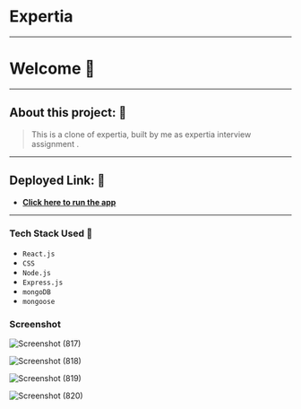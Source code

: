 # Expertia
---

# Welcome 👋

---

## About this project: 🙌
> This is a clone of expertia, built by me as expertia interview assignment .

---

## Deployed Link: 🙌
- **[Click here to run the app](https://expertia.herokuapp.com/)**

---
### Tech Stack Used 🔧
- `React.js`
- `CSS`
- `Node.js`
- `Express.js`
- `mongoDB`
- `mongoose`



### Screenshot


![Screenshot (817)](https://user-images.githubusercontent.com/66058183/163659907-04f5c816-5a76-4feb-9d68-91039ed92633.png)

![Screenshot (818)](https://user-images.githubusercontent.com/66058183/163659908-ff83d357-c363-4fb7-ae8f-2ce5f540baa3.png)

![Screenshot (819)](https://user-images.githubusercontent.com/66058183/163659912-48472786-024d-4dce-ae31-33d960e6b382.png)

![Screenshot (820)](https://user-images.githubusercontent.com/66058183/163659914-95a0e351-c132-4006-b185-5e2d886312fc.png)
